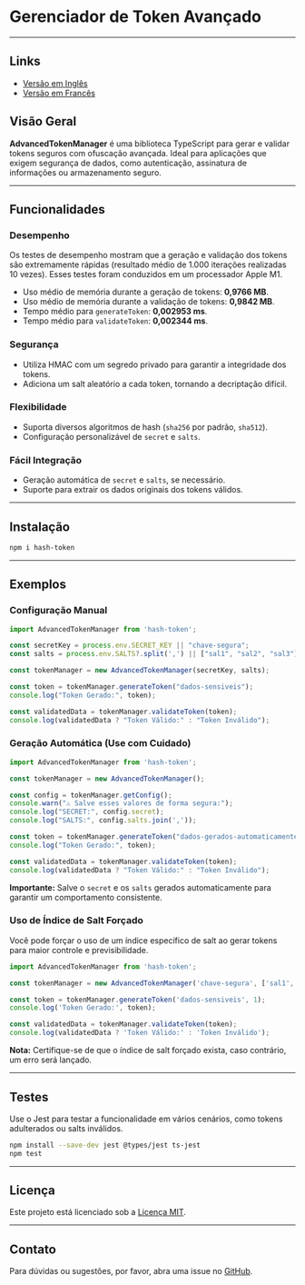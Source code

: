 # Gerenciador de Token Avançado

---

## Links

- [Versão em Inglês](./README.md)
- [Versão em Francês](./README_fr.md)

## Visão Geral

**AdvancedTokenManager** é uma biblioteca TypeScript para gerar e validar tokens seguros com ofuscação avançada. Ideal para aplicações que exigem segurança de dados, como autenticação, assinatura de informações ou armazenamento seguro.

---

## Funcionalidades

### Desempenho

Os testes de desempenho mostram que a geração e validação dos tokens são extremamente rápidas (resultado médio de 1.000 iterações realizadas 10 vezes). Esses testes foram conduzidos em um processador Apple M1.
- Uso médio de memória durante a geração de tokens: **0,9766 MB**.
- Uso médio de memória durante a validação de tokens: **0,9842 MB**.
- Tempo médio para `generateToken`: **0,002953 ms**.
- Tempo médio para `validateToken`: **0,002344 ms**.

### Segurança

- Utiliza HMAC com um segredo privado para garantir a integridade dos tokens.
- Adiciona um salt aleatório a cada token, tornando a decriptação difícil.

### Flexibilidade

- Suporta diversos algoritmos de hash (`sha256` por padrão, `sha512`).
- Configuração personalizável de `secret` e `salts`.

### Fácil Integração

- Geração automática de `secret` e `salts`, se necessário.
- Suporte para extrair os dados originais dos tokens válidos.

---

## Instalação

```bash
npm i hash-token
```

---

## Exemplos

### Configuração Manual

```typescript
import AdvancedTokenManager from 'hash-token';

const secretKey = process.env.SECRET_KEY || "chave-segura";
const salts = process.env.SALTS?.split(',') || ["sal1", "sal2", "sal3"];

const tokenManager = new AdvancedTokenManager(secretKey, salts);

const token = tokenManager.generateToken("dados-sensiveis");
console.log("Token Gerado:", token);

const validatedData = tokenManager.validateToken(token);
console.log(validatedData ? "Token Válido:" : "Token Inválido");
```

### Geração Automática (Use com Cuidado)

```typescript
import AdvancedTokenManager from 'hash-token';

const tokenManager = new AdvancedTokenManager();

const config = tokenManager.getConfig();
console.warn("⚠️ Salve esses valores de forma segura:");
console.log("SECRET:", config.secret);
console.log("SALTS:", config.salts.join(','));

const token = tokenManager.generateToken("dados-gerados-automaticamente");
console.log("Token Gerado:", token);

const validatedData = tokenManager.validateToken(token);
console.log(validatedData ? "Token Válido:" : "Token Inválido");
```

**Importante:** Salve o `secret` e os `salts` gerados automaticamente para garantir um comportamento consistente.

### Uso de Índice de Salt Forçado

Você pode forçar o uso de um índice específico de salt ao gerar tokens para maior controle e previsibilidade.

```typescript
import AdvancedTokenManager from 'hash-token';

const tokenManager = new AdvancedTokenManager('chave-segura', ['sal1', 'sal2', 'sal3']);

const token = tokenManager.generateToken('dados-sensiveis', 1);
console.log('Token Gerado:', token);

const validatedData = tokenManager.validateToken(token);
console.log(validatedData ? 'Token Válido:' : 'Token Inválido');
```

**Nota:** Certifique-se de que o índice de salt forçado exista, caso contrário, um erro será lançado.

---

## Testes

Use o Jest para testar a funcionalidade em vários cenários, como tokens adulterados ou salts inválidos.

```bash
npm install --save-dev jest @types/jest ts-jest
npm test
```

---

## Licença

Este projeto está licenciado sob a [Licença MIT](https://opensource.org/licenses/MIT).

---

## Contato

Para dúvidas ou sugestões, por favor, abra uma issue no [GitHub](https://github.com/dnettoRaw/hashToken/issues).

